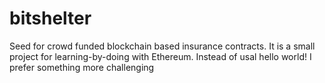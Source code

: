 # bitshelter
Seed for crowd funded blockchain based insurance contracts. It is a small project for learning-by-doing with Ethereum. Instead of usal hello world! I prefer something more challenging
